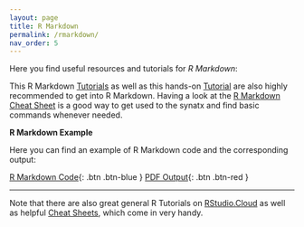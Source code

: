 ```yaml
---
layout: page
title: R Markdown
permalink: /rmarkdown/
nav_order: 5
---
```


 Here you find useful resources and tutorials for _R Markdown_:
 
This R Markdown [Tutorials](https://rmarkdown.rstudio.com/lesson-1.html) as well as this hands-on [Tutorial](https://www.markdowntutorial.com/) are also highly recommended to get into R Markdown. Having a look at the [R Markdown Cheat Sheet](https://raw.githubusercontent.com/rstudio/cheatsheets/main/rmarkdown-2.0.pdf) is a good way to get used to the synatx and find basic commands whenever needed.
 
 
__R Markdown Example__

Here you can find an example of R Markdown code and the corresponding output:


[R Markdown Code](https://github.com/bayreuth-politics/R/raw/gh-pages/docs/R_Markdown_Example.Rmd){: .btn .btn-blue }
[PDF Output](https://raw.githubusercontent.com/bayreuth-politics/R24/main/docs/R_Markdown_Example_25.pdf){: .btn .btn-red }

___


Note that there are also great general R Tutorials on [RStudio.Cloud](https://rstudio.cloud/learn/primers/) as well as helpful [Cheat Sheets](https://rstudio.cloud/learn/cheat-sheets), which come in very handy. 


